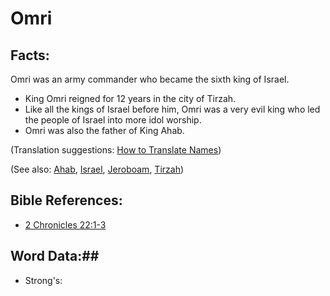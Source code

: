 # Omri #

## Facts: ##

Omri was an army commander who became the sixth king of Israel.

* King Omri reigned for 12 years in the city of Tirzah. 
* Like all the kings of Israel before him, Omri was a very evil king who led the people of Israel into more idol worship.
* Omri was also the father of King Ahab.

(Translation suggestions: [How to Translate Names](rc://en/ta/man/translate/translate-names))

(See also: [Ahab](../other/ahab.md), [Israel](../other/israel.md), [Jeroboam](../other/jeroboam.md), [Tirzah](../other/tirzah.md))

## Bible References: ##

* [2 Chronicles 22:1-3](rc://en/tn/help/2ch/22/01)

## Word Data:##

* Strong's: 

